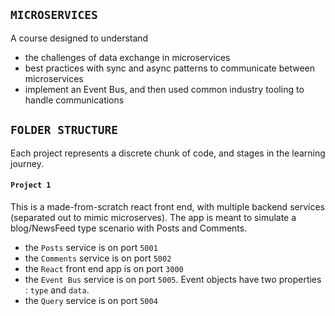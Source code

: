 ## `MICROSERVICES`

A course designed to understand

- the challenges of data exchange in microservices
- best practices with sync and async patterns to communicate between microservices
- implement an Event Bus, and then used common industry tooling to handle communications

## `FOLDER STRUCTURE`

Each project represents a discrete chunk of code, and stages in the learning journey.

#### `Project 1`

This is a made-from-scratch react front end, with multiple backend services (separated out to mimic microserves). The app is meant to simulate a blog/NewsFeed type scenario with Posts and Comments.

- the `Posts` service is on port `5001`
- the `Comments` service is on port `5002`
- the `React` front end app is on port `3000`
- the `Event Bus` service is on port `5005`. Event objects have two
  properties : `type` and `data`.
- the `Query` service is on port `5004`
